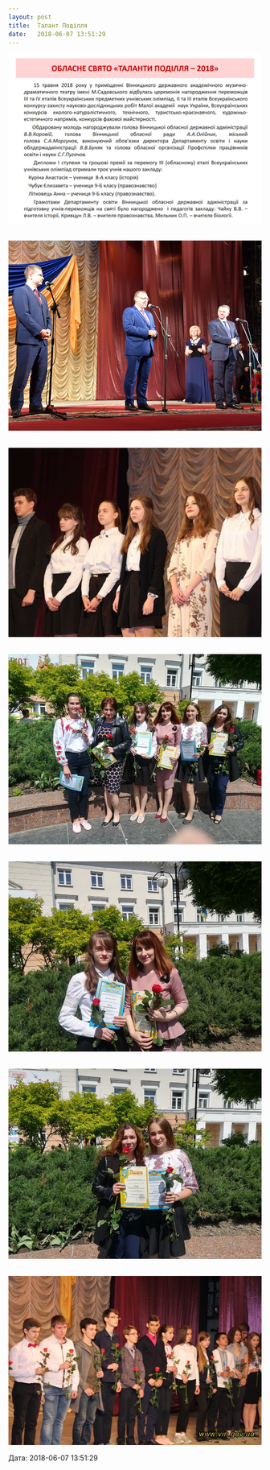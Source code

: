 ```yaml
---
layout: post
title:  Талант Поділля
date:   2018-06-07 13:51:29
---
```

![](/assets/tiger-1528368484.png)

 ![](/assets/tiger-1528368544.jpg)

 ![](/assets/tiger-1528368570.jpg)

 ![](/assets/tiger-1528368596.jpg)

 ![](/assets/tiger-1528368627.jpg)

 ![](/assets/tiger-1528368650.jpg)

 ![](/assets/tiger-1528368673.jpg)

  
Дата: 2018-06-07 13:51:29